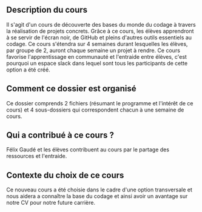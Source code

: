 ## Description du cours
Il s'agit d'un cours de découverte des bases du monde du codage à travers la réalisation de projets concrets. Grâce à ce cours, les élèves apprendront à se servir de l'écran noir, de GitHub et pleins d'autres outils essentiels au codage. Ce cours s'étendra sur 4 semaines durant lesquelles les élèves, par groupe de 2, auront chaque semaine un projet à rendre. Ce cours favorise l'apprentissage en communauté et l'entraide entre élèves, c'est pourquoi un espace slack dans lequel sont tous les participants de cette option a été créé. 


## Comment ce dossier est organisé
Ce dossier comprends 2 fichiers (résumant le programme et l'intérêt de ce cours) et 4 sous-dossiers qui correspondent chacun à une semaine de cours.

## Qui a contribué à ce cours ?
Félix Gaudé et les élèves contribuent au cours par le partage des ressources et l'entraide.

## Contexte du choix de ce cours
Ce nouveau cours a été choisie dans le cadre d'une option transversale et nous aidera a connaître la base du codage et ainsi avoir un avantage sur notre CV pour notre future carrière.
